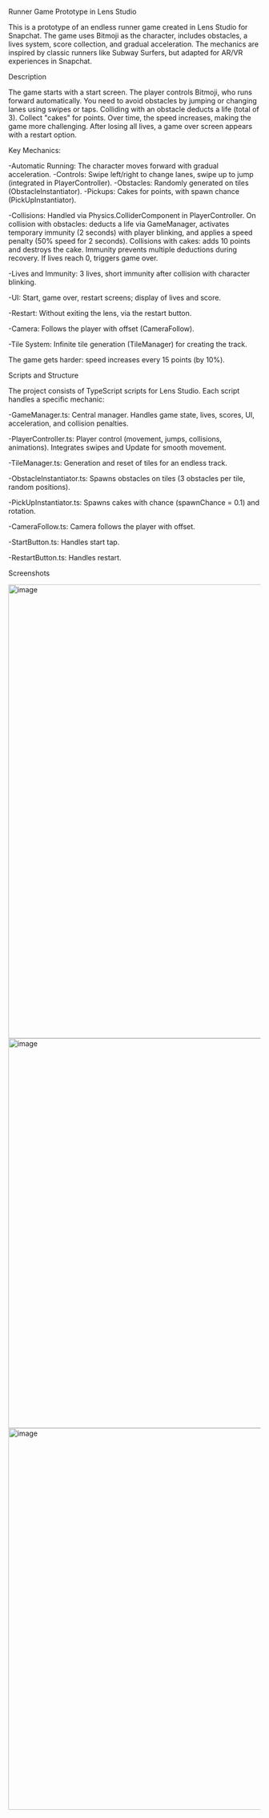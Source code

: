 Runner Game Prototype in Lens Studio

This is a prototype of an endless runner game created in Lens Studio for Snapchat. The game uses Bitmoji as the character, includes obstacles, a lives system, score collection, and gradual acceleration. 
The mechanics are inspired by classic runners like Subway Surfers, but adapted for AR/VR experiences in Snapchat.

Description

The game starts with a start screen. The player controls Bitmoji, who runs forward automatically. You need to avoid obstacles by jumping or changing lanes using swipes or taps. Colliding with an obstacle deducts a life (total of 3). Collect "cakes" for points. 
Over time, the speed increases, making the game more challenging. After losing all lives, a game over screen appears with a restart option.

Key Mechanics:

-Automatic Running: The character moves forward with gradual acceleration.
-Controls: Swipe left/right to change lanes, swipe up to jump (integrated in PlayerController).
-Obstacles: Randomly generated on tiles (ObstacleInstantiator).
-Pickups: Cakes for points, with spawn chance (PickUpInstantiator).

-Collisions: Handled via Physics.ColliderComponent in PlayerController. On collision with obstacles: deducts a life via GameManager, 
 activates temporary immunity (2 seconds) with player blinking, and applies a speed penalty (50% speed for 2 seconds). 
 Collisions with cakes: adds 10 points and destroys the cake. Immunity prevents multiple deductions during recovery. If lives reach 0, triggers game over.

-Lives and Immunity: 3 lives, short immunity after collision with character blinking.

-UI: Start, game over, restart screens; display of lives and score.

-Restart: Without exiting the lens, via the restart button.

-Camera: Follows the player with offset (CameraFollow).

-Tile System: Infinite tile generation (TileManager) for creating the track.

The game gets harder: speed increases every 15 points (by 10%).

Scripts and Structure

The project consists of TypeScript scripts for Lens Studio. Each script handles a specific mechanic:

-GameManager.ts: Central manager. Handles game state, lives, scores, UI, acceleration, and collision penalties.

-PlayerController.ts: Player control (movement, jumps, collisions, animations). Integrates swipes and Update for smooth movement.

-TileManager.ts: Generation and reset of tiles for an endless track.

-ObstacleInstantiator.ts: Spawns obstacles on tiles (3 obstacles per tile, random positions).

-PickUpInstantiator.ts: Spawns cakes with chance (spawnChance = 0.1) and rotation.

-CameraFollow.ts: Camera follows the player with offset.

-StartButton.ts: Handles start tap.

-RestartButton.ts: Handles restart.

Screenshots

<img width="682" height="906" alt="image" src="https://github.com/user-attachments/assets/4aaba927-e701-4e6d-8615-e97726c0c163" />
<img width="667" height="778" alt="image" src="https://github.com/user-attachments/assets/888828f8-1eb7-44bc-9e76-6254edd21e27" />
<img width="684" height="762" alt="image" src="https://github.com/user-attachments/assets/df001f20-66c9-4c19-939e-11a30d52f20f" />


